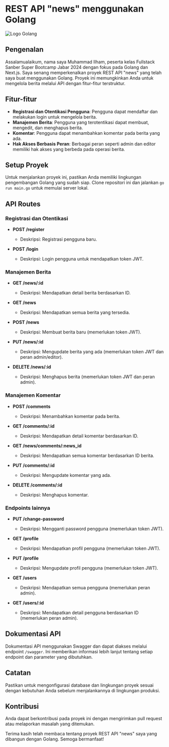 # REST API "news" menggunakan Golang

![Logo Golang](https://go.dev/blog/go-brand/Go-Logo/PNG/Go-Logo_Blue.png)

## Pengenalan

Assalamualaikum, nama saya Muhammad Ilham, peserta kelas Fullstack Sanber Super Bootcamp Jabar 2024 dengan fokus pada Golang dan Next.js. Saya senang memperkenalkan proyek REST API "news" yang telah saya buat menggunakan Golang. Proyek ini memungkinkan Anda untuk mengelola berita melalui API dengan fitur-fitur terstruktur.

## Fitur-fitur

- **Registrasi dan Otentikasi Pengguna**: Pengguna dapat mendaftar dan melakukan login untuk mengelola berita.
- **Manajemen Berita**: Pengguna yang terotentikasi dapat membuat, mengedit, dan menghapus berita.
- **Komentar**: Pengguna dapat menambahkan komentar pada berita yang ada.
- **Hak Akses Berbasis Peran**: Berbagai peran seperti admin dan editor memiliki hak akses yang berbeda pada operasi berita.

## Setup Proyek

Untuk menjalankan proyek ini, pastikan Anda memiliki lingkungan pengembangan Golang yang sudah siap. Clone repositori ini dan jalankan `go run main.go` untuk memulai server lokal.

## API Routes

### Registrasi dan Otentikasi

- **POST /register**
  - Deskripsi: Registrasi pengguna baru.
  
- **POST /login**
  - Deskripsi: Login pengguna untuk mendapatkan token JWT.

### Manajemen Berita

- **GET /news/:id**
  - Deskripsi: Mendapatkan detail berita berdasarkan ID.
  
- **GET /news**
  - Deskripsi: Mendapatkan semua berita yang tersedia.
  
- **POST /news**
  - Deskripsi: Membuat berita baru (memerlukan token JWT).
  
- **PUT /news/:id**
  - Deskripsi: Mengupdate berita yang ada (memerlukan token JWT dan peran admin/editor).
  
- **DELETE /news/:id**
  - Deskripsi: Menghapus berita (memerlukan token JWT dan peran admin).

### Manajemen Komentar

- **POST /comments**
  - Deskripsi: Menambahkan komentar pada berita.
  
- **GET /comments/:id**
  - Deskripsi: Mendapatkan detail komentar berdasarkan ID.
  
- **GET /news/comments/:news_id**
  - Deskripsi: Mendapatkan semua komentar berdasarkan ID berita.
  
- **PUT /comments/:id**
  - Deskripsi: Mengupdate komentar yang ada.
  
- **DELETE /comments/:id**
  - Deskripsi: Menghapus komentar.

### Endpoints lainnya

- **PUT /change-password**
  - Deskripsi: Mengganti password pengguna (memerlukan token JWT).
  
- **GET /profile**
  - Deskripsi: Mendapatkan profil pengguna (memerlukan token JWT).
  
- **PUT /profile**
  - Deskripsi: Mengupdate profil pengguna (memerlukan token JWT).
  
- **GET /users**
  - Deskripsi: Mendapatkan semua pengguna (memerlukan peran admin).
  
- **GET /users/:id**
  - Deskripsi: Mendapatkan detail pengguna berdasarkan ID (memerlukan peran admin).

## Dokumentasi API

Dokumentasi API menggunakan Swagger dan dapat diakses melalui endpoint `/swagger`. Ini memberikan informasi lebih lanjut tentang setiap endpoint dan parameter yang dibutuhkan.

## Catatan

Pastikan untuk mengonfigurasi database dan lingkungan proyek sesuai dengan kebutuhan Anda sebelum menjalankannya di lingkungan produksi.

## Kontribusi

Anda dapat berkontribusi pada proyek ini dengan mengirimkan pull request atau melaporkan masalah yang ditemukan.

Terima kasih telah membaca tentang proyek REST API "news" saya yang dibangun dengan Golang. Semoga bermanfaat!
